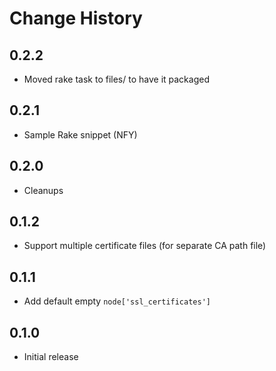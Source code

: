 Change History
==============

0.2.2
-----
 - Moved rake task to files/ to have it packaged

0.2.1
-----
 - Sample Rake snippet (NFY)
 
0.2.0
-----
 - Cleanups

0.1.2
-----
 - Support multiple certificate files (for separate CA path file)

0.1.1
-----
 - Add default empty `node['ssl_certificates']`

0.1.0
-----
 - Initial release
